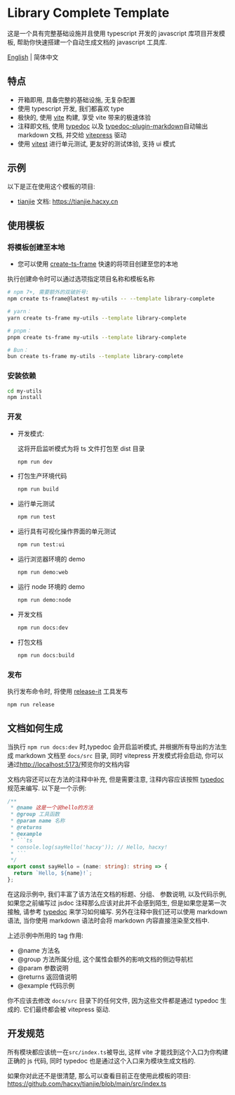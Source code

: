 # Library Complete Template

这是一个具有完整基础设施并且使用 typescript 开发的 javascript 库项目开发模板, 帮助你快速搭建一个自动生成文档的 javascript 工具库.

[English](./README.md) | 简体中文

## 特点

- 开箱即用, 具备完整的基础设施, 无复杂配置
- 使用 typescript 开发, 我们都喜欢 type
- 极快的, 使用 [vite](https://vitejs.dev/) 构建, 享受 vite 带来的极速体验
- 注释即文档, 使用 [typedoc](https://typedoc.org/) 以及 [typedoc-plugin-markdown](https://typedoc-plugin-markdown.org/)自动输出 markdown 文档, 并交给 [vitepress](https://vitepress.dev/) 驱动
- 使用 [vitest](https://vitest.dev/) 进行单元测试, 更友好的测试体验, 支持 ui 模式

## 示例

以下是正在使用这个模板的项目:

- [tianjie](https://github.com/hacxy/tianjie) 文档: <https://tianjie.hacxy.cn>

## 使用模板

### 将模板创建至本地

- 您可以使用 [create-ts-frame](https://github.com/hacxy/create-ts-frame) 快速的将项目创建至您的本地

执行创建命令时可以通过选项指定项目名称和模板名称

```sh
# npm 7+, 需要额外的双破折号:
npm create ts-frame@latest my-utils -- --template library-complete

# yarn：
yarn create ts-frame my-utils --template library-complete

# pnpm：
pnpm create ts-frame my-utils --template library-complete

# Bun：
bun create ts-frame my-utils --template library-complete
```

### 安装依赖

```sh
cd my-utils
npm install
```

### 开发

- 开发模式:

  这将开启监听模式为将 ts 文件打包至 dist 目录

  ```sh
  npm run dev
  ```

- 打包生产环境代码

  ```sh
  npm run build
  ```

- 运行单元测试

  ```sh
  npm run test
  ```

- 运行具有可视化操作界面的单元测试

  ```sh
  npm run test:ui
  ```

- 运行浏览器环境的 demo

  ```sh
  npm run demo:web
  ```

- 运行 node 环境的 demo

  ```sh
  npm run demo:node
  ```

- 开发文档

  ```sh
  npm run docs:dev
  ```

- 打包文档

  ```sh
  npm run docs:build
  ```

### 发布

执行发布命令时, 将使用 [release-it](https://github.com/release-it/release-it) 工具发布

```sh
npm run release
```

## 文档如何生成

当执行 `npm run docs:dev` 时,typedoc 会开启监听模式, 并根据所有导出的方法生成 markdown 文档至 `docs/src` 目录, 同时 vitepress 开发模式将会启动, 你可以通过<http://localhost:5173/>预览你的文档内容

文档内容还可以在方法的注释中补充, 但是需要注意, 注释内容应该按照 [typedoc](https://typedoc.org/guides/overview/) 规范来编写. 以下是一个示例:

````ts
/**
 * @name 这是一个说hello的方法
 * @group 工具函数
 * @param name 名称
 * @returns
 * @example
 * ```ts
 * console.log(sayHello('hacxy')); // Hello, hacxy!
 * ```
 */
export const sayHello = (name: string): string => {
  return `Hello, ${name}!`;
};
````

在这段示例中, 我们丰富了该方法在文档的标题、分组、 参数说明, 以及代码示例, 如果您之前编写过 jsdoc 注释那么应该对此并不会感到陌生, 但是如果您是第一次接触, 请参考 [typedoc](https://typedoc.org/guides/overview/) 来学习如何编写.
另外在注释中我们还可以使用 markdown 语法, 当你使用 markdown 语法时会将 markdown 内容直接渲染至文档中.

上述示例中所用的 tag 作用:

- @name 方法名
- @group 方法所属分组, 这个属性会额外的影响文档的侧边导航栏
- @param 参数说明
- @returns 返回值说明
- @example 代码示例

你不应该去修改 `docs/src` 目录下的任何文件, 因为这些文件都是通过 typedoc 生成的. 它们最终都会被 vitepress 驱动.

## 开发规范

所有模块都应该统一在`src/index.ts`被导出, 这样 vite 才能找到这个入口为你构建正确的 js 代码, 同时 typedoc 也是通过这个入口来为模块生成文档的.

如果你对此还不是很清楚, 那么可以查看目前正在使用此模板的项目: <https://github.com/hacxy/tianjie/blob/main/src/index.ts>
